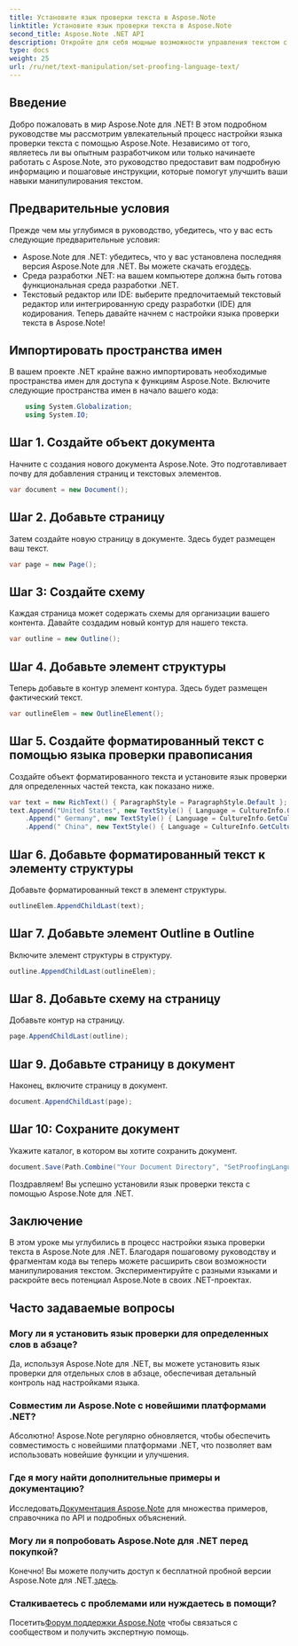 ```yaml
---
title: Установите язык проверки текста в Aspose.Note
linktitle: Установите язык проверки текста в Aspose.Note
second_title: Aspose.Note .NET API
description: Откройте для себя мощные возможности управления текстом с помощью Aspose.Note для .NET. Легко настройте язык проверки с помощью пошаговых инструкций. Улучшите свои .NET-проекты прямо сейчас!
type: docs
weight: 25
url: /ru/net/text-manipulation/set-proofing-language-text/
---
```

## Введение
Добро пожаловать в мир Aspose.Note для .NET! В этом подробном руководстве мы рассмотрим увлекательный процесс настройки языка проверки текста с помощью Aspose.Note. Независимо от того, являетесь ли вы опытным разработчиком или только начинаете работать с Aspose.Note, это руководство предоставит вам подробную информацию и пошаговые инструкции, которые помогут улучшить ваши навыки манипулирования текстом.
## Предварительные условия
Прежде чем мы углубимся в руководство, убедитесь, что у вас есть следующие предварительные условия:
-  Aspose.Note для .NET: убедитесь, что у вас установлена последняя версия Aspose.Note для .NET. Вы можете скачать его[здесь](https://releases.aspose.com/note/net/).
- Среда разработки .NET: на вашем компьютере должна быть готова функциональная среда разработки .NET.
- Текстовый редактор или IDE: выберите предпочитаемый текстовый редактор или интегрированную среду разработки (IDE) для кодирования.
Теперь давайте начнем с настройки языка проверки текста в Aspose.Note!
## Импортировать пространства имен
В вашем проекте .NET крайне важно импортировать необходимые пространства имен для доступа к функциям Aspose.Note. Включите следующие пространства имен в начало вашего кода:
```csharp
    using System.Globalization;
    using System.IO;
```
## Шаг 1. Создайте объект документа
Начните с создания нового документа Aspose.Note. Это подготавливает почву для добавления страниц и текстовых элементов.
```csharp
var document = new Document();
```
## Шаг 2. Добавьте страницу
Затем создайте новую страницу в документе. Здесь будет размещен ваш текст.
```csharp
var page = new Page();
```
## Шаг 3: Создайте схему
Каждая страница может содержать схемы для организации вашего контента. Давайте создадим новый контур для нашего текста.
```csharp
var outline = new Outline();
```
## Шаг 4. Добавьте элемент структуры
Теперь добавьте в контур элемент контура. Здесь будет размещен фактический текст.
```csharp
var outlineElem = new OutlineElement();
```
## Шаг 5. Создайте форматированный текст с помощью языка проверки правописания
Создайте объект форматированного текста и установите язык проверки для определенных частей текста, как показано ниже.
```csharp
var text = new RichText() { ParagraphStyle = ParagraphStyle.Default };
text.Append("United States", new TextStyle() { Language = CultureInfo.GetCultureInfo("en-US") })
    .Append(" Germany", new TextStyle() { Language = CultureInfo.GetCultureInfo("de-DE") })
    .Append(" China", new TextStyle() { Language = CultureInfo.GetCultureInfo("zh-CN") });
```
## Шаг 6. Добавьте форматированный текст к элементу структуры
Добавьте форматированный текст в элемент структуры.
```csharp
outlineElem.AppendChildLast(text);
```
## Шаг 7. Добавьте элемент Outline в Outline
Включите элемент структуры в структуру.
```csharp
outline.AppendChildLast(outlineElem);
```
## Шаг 8. Добавьте схему на страницу
Добавьте контур на страницу.
```csharp
page.AppendChildLast(outline);
```
## Шаг 9. Добавьте страницу в документ
Наконец, включите страницу в документ.
```csharp
document.AppendChildLast(page);
```
## Шаг 10: Сохраните документ
Укажите каталог, в котором вы хотите сохранить документ.
```csharp
document.Save(Path.Combine("Your Document Directory", "SetProofingLanguageForText.one"));
```
Поздравляем! Вы успешно установили язык проверки текста с помощью Aspose.Note для .NET.
## Заключение
В этом уроке мы углубились в процесс настройки языка проверки текста в Aspose.Note для .NET. Благодаря пошаговому руководству и фрагментам кода вы теперь можете расширить свои возможности манипулирования текстом. Экспериментируйте с разными языками и раскройте весь потенциал Aspose.Note в своих .NET-проектах.

## Часто задаваемые вопросы
### Могу ли я установить язык проверки для определенных слов в абзаце?
Да, используя Aspose.Note для .NET, вы можете установить язык проверки для отдельных слов в абзаце, обеспечивая детальный контроль над настройками языка.
### Совместим ли Aspose.Note с новейшими платформами .NET?
Абсолютно! Aspose.Note регулярно обновляется, чтобы обеспечить совместимость с новейшими платформами .NET, что позволяет вам использовать новейшие функции и улучшения.
### Где я могу найти дополнительные примеры и документацию?
 Исследовать[Документация Aspose.Note](https://reference.aspose.com/note/net/) для множества примеров, справочника по API и подробных объяснений.
### Могу ли я попробовать Aspose.Note для .NET перед покупкой?
 Конечно! Вы можете получить доступ к бесплатной пробной версии Aspose.Note для .NET.[здесь](https://releases.aspose.com/).
### Сталкиваетесь с проблемами или нуждаетесь в помощи?
 Посетить[Форум поддержки Aspose.Note](https://forum.aspose.com/c/note/28) чтобы связаться с сообществом и получить экспертную помощь.